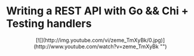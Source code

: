 # Writing a REST API with Go && Chi + Testing handlers
<p align="center">
[![](http://img.youtube.com/vi/zeme_TmXyBk/0.jpg)](http://www.youtube.com/watch?v=zeme_TmXyBk "")
<p>
